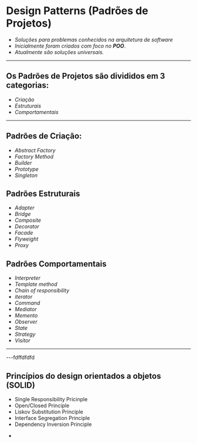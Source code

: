 # Design Patterns (Padrões de Projetos)



-  *Soluções para problemas conhecidos na arquitetura  de software*
-  *Inicialmente foram criados com foco no **POO***.
-  *Atualmente são soluções universais.*  
---
## Os Padrões de Projetos são divididos em 3 categorias:

- *Criação*
- *Estruturais*
- *Comportamentais*
---

## Padrões de Criação:
  - *Abstract Factory*
  - *Factory Method*
  - *Builder*
  - *Prototype*
  - *Singleton*

## Padrões Estruturais
- *Adapter*
- *Bridge*
- *Composite*
- *Decorator*
- *Facade*
- *Flyweight*
- *Proxy*

## Padrões  Comportamentais
- *Interpreter*
- *Template method*
- *Chain of responsibility*
- *iterator*
- *Command*
- *Mediator*
- *Memento*
- *Observer*
- *State*
- *Strategy*
- *Visitor*

---
---fdffdfdfd

## Princípios do design orientados a objetos (SOLID)
-  Single Responsibility Pricinple
-  Open/Closed Principle
-  Liskov Substitution Principle
-  Interface Segregation Principle
-  Dependency Inversion Principle
- ```console

```